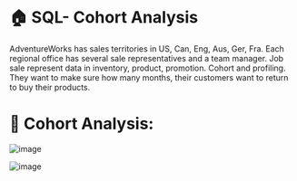 # 🏠 SQL- Cohort Analysis

AdventureWorks has sales territories in US, Can, Eng, Aus, Ger, Fra. Each regional office has several sale representatives and a team manager. Job sale represent data in inventory, product, promotion. Cohort and profiling. They want to make sure how many months, their customers want to return to buy their products.

# 🎯 Cohort Analysis:

![image](https://github.com/user-attachments/assets/d63a2c95-06c9-4441-9f59-d35a31054eb0)

![image](https://github.com/user-attachments/assets/07f68b39-bcaf-4529-97dc-87bf0728aba8)

